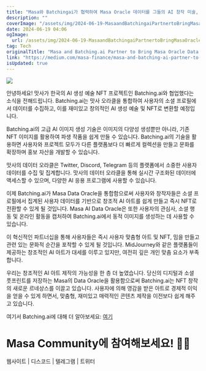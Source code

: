 ```yaml
---
title: "Masa와 Batchingai가 협력하여 Masa Oracle 데이터를 그들의 AI 창작 미술, NFT 플랫폼으로 가져옵니다"
description: ""
coverImage: "/assets/img/2024-06-19-MasaandBatchingaiPartnertoBringMasaOracleDatatotheirAIGenerativeArtNFTPlatform_0.png"
date: 2024-06-19 04:06
ogImage:
  url: /assets/img/2024-06-19-MasaandBatchingaiPartnertoBringMasaOracleDatatotheirAIGenerativeArtNFTPlatform_0.png
tag: Tech
originalTitle: "Masa and Batching.ai Partner to Bring Masa Oracle Data to their AI Generative Art , NFT Platform"
link: "https://medium.com/masa-finance/masa-and-batching-ai-partner-to-bring-masa-oracle-data-to-their-ai-generative-art-nft-platform-843ea252f906"
isUpdated: true
---
```


<img src="/assets/img/2024-06-19-MasaandBatchingaiPartnertoBringMasaOracleDatatotheirAIGenerativeArtNFTPlatform_0.png" />

안녕하세요! 맛사가 한국의 AI 생성 예술 NFT 프로젝트인 Batching.ai와 협업했다는 소식을 전해드립니다. Batching.ai는 맛사 오라클을 통합하여 사용자의 소셜 프로필에서 데이터를 수집하고, 이를 재미있고 창의적인 AI 생성 예술 및 NFT로 변환할 예정입니다.

Batching.ai의 고급 AI 이미지 생성 기술은 이미지의 다양성 생성뿐만 아니라, 기존 NFT 이미지를 활용하여 파생 작품을 쉽게 만들 수 있습니다. Batching.ai의 기술을 활용하면 사용자와 프로젝트 모두가 다른 플랫폼보다 더 빠르게 컬렉션을 만들고 문화를 확장하며 홍보 자산을 개발할 수 있습니다.

맛사의 데이터 오라클은 Twitter, Discord, Telegram 등의 플랫폼에서 소중한 사용자 데이터를 수집 및 집계합니다. 맛사의 데이터 오라클을 통해 실시간 구조화된 데이터에 액세스할 수 있으며, 다양한 AI 응용 프로그램에 사용할 수 있습니다.

<div class="content-ad"></div>

이제 Batching.ai가 Masa Data Oracle을 통합함으로써 사용자와 창작자들은 소셜 프로필에서 집계된 사용자 데이터를 기반으로 창조적 AI 아트를 쉽게 만들고 즉시 NFT로 전환할 수 있게 될 것입니다. Masa AI Data Oracle은 또한 사용자의 관심사, 소셜 행동 및 온라인 활동을 캡처하여 Batching.ai에서 동적 이미지를 생성하는 데 사용할 수 있습니다.

이 혁신적인 파트너십을 통해 사용자들은 즉시 사용자 맞춤형 아트 및 NFT, 밈을 만들고 관련 있는 문화적 순간을 포착할 수 있게 될 것입니다. MidJourney와 같은 플랫폼들이 제공하는 창조적인 AI 아트가 대세를 이루고 있지만, 여전히 깊은 개인 맞춤 요소가 부족합니다.

우리는 창조적인 AI 아트 제작의 가능성을 한 층 더 높였습니다. 당신의 디지털과 소셜 풋프린트를 저장하는 Masa의 Data Oracle을 활용함으로써 Batching.ai는 NFT 창작의 새로운 르네상스를 이끌고 있습니다. 사용자에 의해 영감을 받은 아트로 경제적 이익을 얻을 수 있게 하면서, 맞춤형, 재미있고 매력적인 콘텐츠 제작을 이전보다 쉽게 해주고 있습니다.

여기서 Batching.ai에 대해 더 알아보세요: [여기](https://www.batching.ai)

<div class="content-ad"></div>

# Masa Community에 참여해보세요! 👨‍🚀

웹사이트 | 디스코드 | 텔레그램 | 트위터
